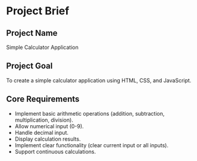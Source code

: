 # Project Brief

## Project Name
Simple Calculator Application

## Project Goal
To create a simple calculator application using HTML, CSS, and JavaScript.

## Core Requirements
- Implement basic arithmetic operations (addition, subtraction, multiplication, division).
- Allow numerical input (0-9).
- Handle decimal input.
- Display calculation results.
- Implement clear functionality (clear current input or all inputs).
- Support continuous calculations.
